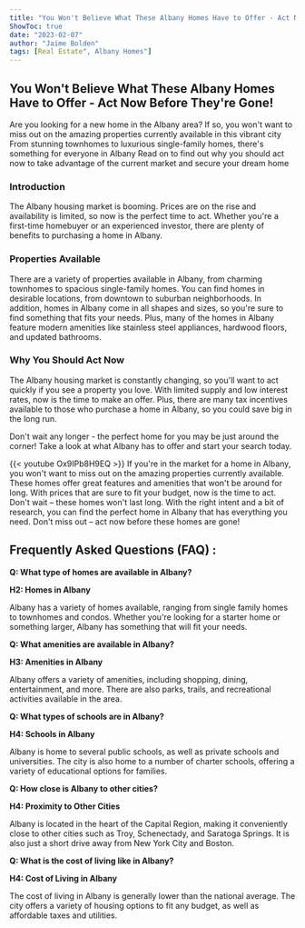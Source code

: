 ```yaml
---
title: "You Won't Believe What These Albany Homes Have to Offer - Act Now Before They're Gone!"
ShowToc: true 
date: "2023-02-07"
author: "Jaime Bolden" 
tags: [Real Estate", Albany Homes"]
---
```

## You Won't Believe What These Albany Homes Have to Offer - Act Now Before They're Gone!

Are you looking for a new home in the Albany area? If so, you won't want to miss out on the amazing properties currently available in this vibrant city From stunning townhomes to luxurious single-family homes, there's something for everyone in Albany Read on to find out why you should act now to take advantage of the current market and secure your dream home

### Introduction

The Albany housing market is booming. Prices are on the rise and availability is limited, so now is the perfect time to act. Whether you're a first-time homebuyer or an experienced investor, there are plenty of benefits to purchasing a home in Albany.

### Properties Available

There are a variety of properties available in Albany, from charming townhomes to spacious single-family homes. You can find homes in desirable locations, from downtown to suburban neighborhoods. In addition, homes in Albany come in all shapes and sizes, so you're sure to find something that fits your needs. Plus, many of the homes in Albany feature modern amenities like stainless steel appliances, hardwood floors, and updated bathrooms.

### Why You Should Act Now

The Albany housing market is constantly changing, so you'll want to act quickly if you see a property you love. With limited supply and low interest rates, now is the time to make an offer. Plus, there are many tax incentives available to those who purchase a home in Albany, so you could save big in the long run. 

Don't wait any longer - the perfect home for you may be just around the corner! Take a look at what Albany has to offer and start your search today.

{{< youtube Ox9IPb8H9EQ >}} 
If you're in the market for a home in Albany, you won't want to miss out on the amazing properties currently available. These homes offer great features and amenities that won't be around for long. With prices that are sure to fit your budget, now is the time to act. Don't wait – these homes won't last long. With the right intent and a bit of research, you can find the perfect home in Albany that has everything you need. Don't miss out – act now before these homes are gone!

## Frequently Asked Questions (FAQ) :
**Q: What type of homes are available in Albany?**

**H2: Homes in Albany**

Albany has a variety of homes available, ranging from single family homes to townhomes and condos. Whether you're looking for a starter home or something larger, Albany has something that will fit your needs. 

**Q: What amenities are available in Albany?**

**H3: Amenities in Albany**

Albany offers a variety of amenities, including shopping, dining, entertainment, and more. There are also parks, trails, and recreational activities available in the area. 

**Q: What types of schools are in Albany?**

**H4: Schools in Albany**

Albany is home to several public schools, as well as private schools and universities. The city is also home to a number of charter schools, offering a variety of educational options for families. 

**Q: How close is Albany to other cities?**

**H4: Proximity to Other Cities**

Albany is located in the heart of the Capital Region, making it conveniently close to other cities such as Troy, Schenectady, and Saratoga Springs. It is also just a short drive away from New York City and Boston. 

**Q: What is the cost of living like in Albany?**

**H4: Cost of Living in Albany**

The cost of living in Albany is generally lower than the national average. The city offers a variety of housing options to fit any budget, as well as affordable taxes and utilities.



